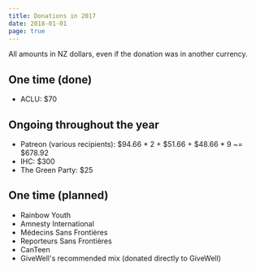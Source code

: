 ```yaml
---
title: Donations in 2017
date: 2018-01-01
page: true
---
```


All amounts in NZ dollars, even if the donation was in another currency.

## One time (done)

- ACLU: $70

## Ongoing throughout the year

- Patreon (various recipients): $94.66 * 2 + $51.66 + $48.66 * 9 ~= $678.92
- IHC: $300
- The Green Party: $25

## One time (planned)

- Rainbow Youth
- Amnesty International
- Médecins Sans Frontières
- Reporteurs Sans Frontières
- CanTeen
- GiveWell's recommended mix (donated directly to GiveWell)
